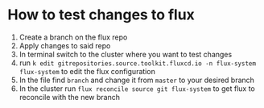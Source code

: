 # How to test changes to flux

1. Create a branch on the flux repo
2. Apply changes to said repo
3. In terminal switch to the cluster where you want to test changes
4. run `k edit gitrepositories.source.toolkit.fluxcd.io -n flux-system flux-system` to edit the flux configuration
5. In the file find `branch` and change it from `master` to your desired branch
6. In the cluster run `flux reconcile source git flux-system` to get flux to reconcile with the new branch